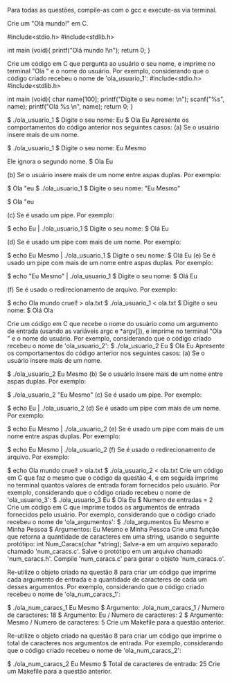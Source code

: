Para todas as questões, compile-as com o gcc e execute-as via terminal.

Crie um "Olá mundo!" em C.

#include<stdio.h>
#include<stdlib.h>

int main (void){
        printf("Olá mundo !\n"); 
return 0;
}


Crie um código em C que pergunta ao usuário o seu nome, e imprime no terminal "Ola " e o nome do usuário. Por exemplo, considerando que o código criado recebeu o nome de 'ola_usuario_1':
#include<stdio.h>
#include<stdlib.h>

int main (void){
        char name[100];
        printf("Digite o seu nome: \n");
        scanf("%s", name);
        printf("Olá %s  \n", name); 
return 0;
}

$ ./ola_usuario_1
$ Digite o seu nome: Eu
$ Ola Eu
Apresente os comportamentos do código anterior nos seguintes casos:
(a) Se o usuário insere mais de um nome.

$ ./ola_usuario_1
$ Digite o seu nome: Eu Mesmo

Ele ignora o segundo nome.
$ Ola Eu

(b) Se o usuário insere mais de um nome entre aspas duplas. Por exemplo:

$ Ola "eu
$ ./ola_usuario_1
$ Digite o seu nome: "Eu Mesmo"

$ Ola "eu

(c) Se é usado um pipe. Por exemplo:

$ echo Eu | ./ola_usuario_1
$ Digite o seu nome: 
$ Olá Eu 

(d) Se é usado um pipe com mais de um nome. Por exemplo:

$ echo Eu Mesmo | ./ola_usuario_1
$ Digite o seu nome: 
$ Olá Eu 
(e) Se é usado um pipe com mais de um nome entre aspas duplas. Por exemplo:

$ echo "Eu Mesmo" | ./ola_usuario_1
$ Digite o seu nome: 
$ Olá Eu 

(f) Se é usado o redirecionamento de arquivo. Por exemplo:

$ echo Ola mundo cruel! > ola.txt
$ ./ola_usuario_1 < ola.txt
$ Digite o seu nome: 
$ Olá Ola 

Crie um código em C que recebe o nome do usuário como um argumento de entrada (usando as variáveis argc e *argv[]), e imprime no terminal "Ola " e o nome do usuário. Por exemplo, considerando que o código criado recebeu o nome de 'ola_usuario_2':
$ ./ola_usuario_2 Eu
$ Ola Eu
Apresente os comportamentos do código anterior nos seguintes casos:
(a) Se o usuário insere mais de um nome.

$ ./ola_usuario_2 Eu Mesmo
(b) Se o usuário insere mais de um nome entre aspas duplas. Por exemplo:

$ ./ola_usuario_2 "Eu Mesmo"
(c) Se é usado um pipe. Por exemplo:

$ echo Eu | ./ola_usuario_2
(d) Se é usado um pipe com mais de um nome. Por exemplo:

$ echo Eu Mesmo | ./ola_usuario_2
(e) Se é usado um pipe com mais de um nome entre aspas duplas. Por exemplo:

$ echo Eu Mesmo | ./ola_usuario_2
(f) Se é usado o redirecionamento de arquivo. Por exemplo:

$ echo Ola mundo cruel! > ola.txt
$ ./ola_usuario_2 < ola.txt
Crie um código em C que faz o mesmo que o código da questão 4, e em seguida imprime no terminal quantos valores de entrada foram fornecidos pelo usuário. Por exemplo, considerando que o código criado recebeu o nome de 'ola_usuario_3':
$ ./ola_usuario_3 Eu
$ Ola Eu
$ Numero de entradas = 2
Crie um código em C que imprime todos os argumentos de entrada fornecidos pelo usuário. Por exemplo, considerando que o código criado recebeu o nome de 'ola_argumentos':
$ ./ola_argumentos Eu Mesmo e Minha Pessoa
$ Argumentos: Eu Mesmo e Minha Pessoa
Crie uma função que retorna a quantidade de caracteres em uma string, usando o seguinte protótipo: int Num_Caracs(char *string); Salve-a em um arquivo separado chamado 'num_caracs.c'. Salve o protótipo em um arquivo chamado 'num_caracs.h'. Compile 'num_caracs.c' para gerar o objeto 'num_caracs.o'.

Re-utilize o objeto criado na questão 8 para criar um código que imprime cada argumento de entrada e a quantidade de caracteres de cada um desses argumentos. Por exemplo, considerando que o código criado recebeu o nome de 'ola_num_caracs_1':

$ ./ola_num_caracs_1 Eu Mesmo
$ Argumento: ./ola_num_caracs_1 / Numero de caracteres: 18
$ Argumento: Eu / Numero de caracteres: 2
$ Argumento: Mesmo / Numero de caracteres: 5
Crie um Makefile para a questão anterior.

Re-utilize o objeto criado na questão 8 para criar um código que imprime o total de caracteres nos argumentos de entrada. Por exemplo, considerando que o código criado recebeu o nome de 'ola_num_caracs_2':

$ ./ola_num_caracs_2 Eu Mesmo
$ Total de caracteres de entrada: 25
Crie um Makefile para a questão anterior.
